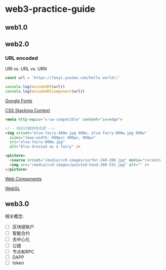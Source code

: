 # web3-practice-guide

## web1.0

## web2.0

### URL encoded

URI vs. URL vs. URN

```js
const url = 'https://fanyi.youdao.com/hello world!/'

console.log(encodeURI(url))
console.log(encodeURIComponent(url))

```

[Google Fonts](https://www.googlefonts.cn/)

[CSS Stacking Context](https://developer.mozilla.org/en-US/docs/Web/CSS/CSS_positioned_layout/Understanding_z-index/Stacking_context)

```html
<meta http-equiv="x-ua-compatible" content="ie=edge">

<!-- 响应式媒体体资源 -->
<img srcset="elva-fairy-480w.jpg 480w, elva-fairy-800w.jpg 800w" 
  sizes="(max-width: 600px) 480px, 800px"
  src="elva-fairy-800w.jpg"
  alt="Elva dressed as a fairy" />

<picture>
  <source srcset="/media/cc0-images/surfer-240-200.jpg" media="(orientation: portrait)" />
  <img src="/media/cc0-images/painted-hand-298-332.jpg" alt="" />
</picture>


```

[Web Components](https://developer.mozilla.org/zh-CN/docs/Web/API/Web_components)

[WebGL](https://developer.mozilla.org/zh-CN/docs/Web/API/WebGL_API)

## web3.0

相关概念:

- [ ] 区块链账户
- [ ] 智能合约
- [ ] 去中心化
- [ ] 公链
- [ ] 节点和RPC
- [ ] DAPP
- [ ] token
